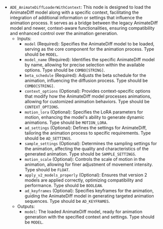 - `ADE_AnimateDiffLoaderWithContext`: This node is designed to load the AnimateDiff model along with a specific context, facilitating the integration of additional information or settings that influence the animation process. It serves as a bridge between the legacy AnimateDiff model and newer, context-aware functionalities, ensuring compatibility and enhanced control over the animation generation.
    - Inputs:
        - `model` (Required): Specifies the AnimateDiff model to be loaded, serving as the core component for the animation process. Type should be `MODEL`.
        - `model_name` (Required): Identifies the specific AnimateDiff model by name, allowing for precise selection within the available options. Type should be `COMBO[STRING]`.
        - `beta_schedule` (Required): Adjusts the beta schedule for the animation, influencing the diffusion process. Type should be `COMBO[STRING]`.
        - `context_options` (Optional): Provides context-specific options that modify how the AnimateDiff model processes animations, allowing for customized animation behaviors. Type should be `CONTEXT_OPTIONS`.
        - `motion_lora` (Optional): Specifies the LoRA parameters for motion, enhancing the model's ability to generate dynamic animations. Type should be `MOTION_LORA`.
        - `ad_settings` (Optional): Defines the settings for AnimateDiff, tailoring the animation process to specific requirements. Type should be `AD_SETTINGS`.
        - `sample_settings` (Optional): Determines the sampling settings for the animation, affecting the quality and characteristics of the generated animation. Type should be `SAMPLE_SETTINGS`.
        - `motion_scale` (Optional): Controls the scale of motion in the animation, allowing for finer adjustment of movement intensity. Type should be `FLOAT`.
        - `apply_v2_models_properly` (Optional): Ensures that version 2 models are applied correctly, optimizing compatibility and performance. Type should be `BOOLEAN`.
        - `ad_keyframes` (Optional): Specifies keyframes for the animation, guiding the AnimateDiff model in generating targeted animation sequences. Type should be `AD_KEYFRAMES`.
    - Outputs:
        - `model`: The loaded AnimateDiff model, ready for animation generation with the specified context and settings. Type should be `MODEL`.
